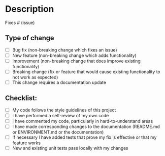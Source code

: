 # Description

<!-- Please include a summary of the change. Please also include relevant motivation and context. -->

<!-- Please link the issue which will be fixed (if any) here: -->
Fixes # (issue)

## Type of change

<!-- Please delete options that are not relevant. -->

- [ ] Bug fix (non-breaking change which fixes an issue)
- [ ] New feature (non-breaking change which adds functionality)
- [ ] Improvement (non-breaking change that does improve existing functionality)
- [ ] Breaking change (fix or feature that would cause existing functionality to not work as expected)
- [ ] This change requires a documentation update

## Checklist:

- [ ] My code follows the style guidelines of this project
- [ ] I have performed a self-review of my own code
- [ ] I have commented my code, particularly in hard-to-understand areas
- [ ] I have made corresponding changes to the documentation (README.md or ENVIRONMENT.md or the documentation)
- [ ] If necessary I have added tests that prove my fix is effective or that my feature works
- [ ] New and existing unit tests pass locally with my changes
